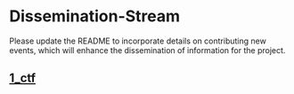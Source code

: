 # Dissemination-Stream
Please update the README to incorporate details on contributing new events, which will enhance the dissemination of information for the project.
## [1_ctf](https://github.com/SecureEU/dissemination-stream/tree/main/1_ctf)

